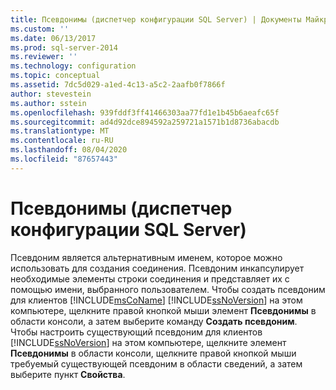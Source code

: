 ```yaml
---
title: Псевдонимы (диспетчер конфигурации SQL Server) | Документы Майкрософт
ms.custom: ''
ms.date: 06/13/2017
ms.prod: sql-server-2014
ms.reviewer: ''
ms.technology: configuration
ms.topic: conceptual
ms.assetid: 7dc5d029-a1ed-4c13-a5c2-2aafb0f7866f
author: stevestein
ms.author: sstein
ms.openlocfilehash: 939fddf3ff41466303aa77fd1e1b45b6aeafc65f
ms.sourcegitcommit: ad4d92dce894592a259721a1571b1d8736abacdb
ms.translationtype: MT
ms.contentlocale: ru-RU
ms.lasthandoff: 08/04/2020
ms.locfileid: "87657443"
---
```

# <a name="aliases-sql-server-configuration-manager"></a>Псевдонимы (диспетчер конфигурации SQL Server)
  Псевдоним является альтернативным именем, которое можно использовать для создания соединения. Псевдоним инкапсулирует необходимые элементы строки соединения и представляет их с помощью имени, выбранного пользователем. Чтобы создать псевдоним для клиентов [!INCLUDE[msCoName](../../includes/msconame-md.md)] [!INCLUDE[ssNoVersion](../../includes/ssnoversion-md.md)] на этом компьютере, щелкните правой кнопкой мыши элемент **Псевдонимы** в области консоли, а затем выберите команду **Создать псевдоним**. Чтобы настроить существующий псевдоним для клиентов [!INCLUDE[ssNoVersion](../../includes/ssnoversion-md.md)] на этом компьютере, щелкните элемент **Псевдонимы** в области консоли, щелкните правой кнопкой мыши требуемый существующей псевдоним в области сведений, а затем выберите пункт **Свойства**.  
  
  
